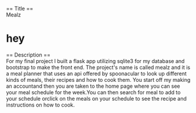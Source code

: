 == Title ==
<br>
Mealz

# hey

== Description ==
<br>
For my final project I built a flask app utilizing sqlite3 for my database and bootstrap to make the front end. The project's name is called 
mealz and it is a meal planner that uses an api offered by spoonacular to look up different kinds of meals, their recipes and how to cook them.
You start off my making an accountand then you are taken to the home page where you can see your meal schedule for the week.You can then 
search for meal to add to your schedule orclick on the meals on your schedule to see the recipe and instructions on how to cook.
